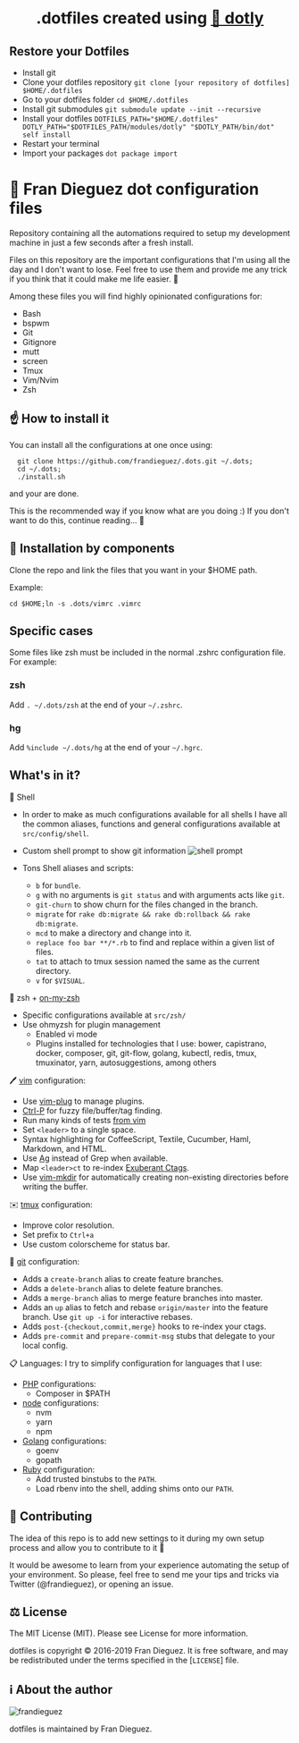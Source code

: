 <h1 align="center">
  .dotfiles created using <a href="https://github.com/CodelyTV/dotly">🌚 dotly</a>
</h1>

## Restore your Dotfiles

* Install git
* Clone your dotfiles repository `git clone [your repository of dotfiles] $HOME/.dotfiles`
* Go to your dotfiles folder `cd $HOME/.dotfiles`
* Install git submodules `git submodule update --init --recursive`
* Install your dotfiles `DOTFILES_PATH="$HOME/.dotfiles" DOTLY_PATH="$DOTFILES_PATH/modules/dotly" "$DOTLY_PATH/bin/dot" self install`
* Restart your terminal
* Import your packages `dot package import`


🚀 Fran Dieguez dot configuration files
==============================
Repository containing all the automations required to setup my development machine in just a few seconds after a fresh install.

Files on this repository are the important configurations that I'm using all the day and I don't want to lose. Feel free to use them and provide me any trick if you think that it could make me life easier. 😬

Among these files you will find highly opinionated configurations for:
  * Bash
  * bspwm
  * Git
  * Gitignore
  * mutt
  * screen
  * Tmux
  * Vim/Nvim
  * Zsh

☝️ How to install it
-----------
You can install all the configurations at one once using:
```
  git clone https://github.com/frandieguez/.dots.git ~/.dots;
  cd ~/.dots;
  ./install.sh
```

and your are done.

This is the recommended way if you know what are you doing :)
If you don't want to do this, continue reading... 😬

🍫 Installation by components
--------------------------
Clone the repo and link the files that you want in your $HOME path.

Example:

    cd $HOME;ln -s .dots/vimrc .vimrc

Specific cases
--------------

Some files like zsh must be included in the normal .zshrc configuration file. For example:

### zsh
Add `. ~/.dots/zsh` at the end of your `~/.zshrc`.

### hg
Add `%include ~/.dots/hg` at the end of your `~/.hgrc`.

What's in it?
-------------
🐌 Shell
* In order to make as much configurations available for all shells I have all the common aliases, functions and general configurations available at `src/config/shell`.
* Custom shell prompt to show git information
![shell prompt](https://imgur.com/download/5hbNf8q)

* Tons Shell aliases and scripts:

  * `b` for `bundle`.
  * `g` with no arguments is `git status` and with arguments acts like `git`.
  * `git-churn` to show churn for the files changed in the branch.
  * `migrate` for `rake db:migrate && rake db:rollback && rake db:migrate`.
  * `mcd` to make a directory and change into it.
  * `replace foo bar **/*.rb` to find and replace within a given list of files.
  * `tat` to attach to tmux session named the same as the current directory.
  * `v` for `$VISUAL`.

💾 zsh + [on-my-zsh](https://ohmyz.sh/)
* Specific configurations available at `src/zsh/`
* Use ohmyzsh for plugin management
  * Enabled vi mode
  * Plugins installed for technologies that I use: bower, capistrano, docker, composer, git, git-flow, golang, kubectl, redis, tmux, tmuxinator, yarn, autosuggestions, among others

🖊️ [vim](http://www.vim.org/) configuration:

* Use [vim-plug](https://github.com/junegunn/vim-plug) to manage plugins.
* [Ctrl-P](https://github.com/kien/ctrlp.vim) for fuzzy file/buffer/tag finding.
* Run many kinds of tests [from vim]([https://github.com/janko-m/vim-test)
* Set `<leader>` to a single space.
* Syntax highlighting for CoffeeScript, Textile, Cucumber, Haml, Markdown, and
  HTML.
* Use [Ag](https://github.com/ggreer/the_silver_searcher) instead of Grep when available.
* Map `<leader>ct` to re-index [Exuberant Ctags](http://ctags.sourceforge.net/).
* Use [vim-mkdir](https://github.com/pbrisbin/vim-mkdir) for automatically
  creating non-existing directories before writing the buffer.

✉️ [tmux](http://robots.thoughtbot.com/a-tmux-crash-course) configuration:

* Improve color resolution.
* Set prefix to `Ctrl+a`
* Use custom colorscheme for status bar.

🐙 [git](http://git-scm.com/) configuration:

* Adds a `create-branch` alias to create feature branches.
* Adds a `delete-branch` alias to delete feature branches.
* Adds a `merge-branch` alias to merge feature branches into master.
* Adds an `up` alias to fetch and rebase `origin/master` into the feature
  branch. Use `git up -i` for interactive rebases.
* Adds `post-{checkout,commit,merge}` hooks to re-index your ctags.
* Adds `pre-commit` and `prepare-commit-msg` stubs that delegate to your local
  config.

📋 Languages:
I try to simplify configuration for languages that I use:

* [PHP](https://www.php.net) configurations:
  * Composer in $PATH
* [node](https://nodejs.org) configurations:
  * nvm
  * yarn
  * npm
* [Golang](https://golang.org) configurations:
  * goenv
  * gopath
* [Ruby](https://www.ruby-lang.org/en/) configuration:
  * Add trusted binstubs to the `PATH`.
  * Load rbenv into the shell, adding shims onto our `PATH`.

🤝 Contributing
---
The idea of this repo is to add new settings to it during my own setup process and allow you to contribute to it 🙂

It would be awesome to learn from your experience automating the setup of your environment. So please, feel free to send me your tips and tricks via Twitter (@frandieguez), or opening an issue.

⚖️ License
---
The MIT License (MIT). Please see License for more information.

dotfiles is copyright © 2016-2019 Fran Dieguez. It is free software, and may be redistributed under the terms specified in the [`LICENSE`] file.

ℹ️ About the author
----------------

![frandieguez](http://www.mabishu.com/wp-content/uploads/2013/04/gafas.png)

dotfiles is maintained by Fran Dieguez.
